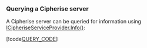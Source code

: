 ### <a name="QueryCS"></a>Querying a Cipherise server
A Cipherise server can be queried for information using [ICipheriseServiceProvider.Info()](../api/Cipherise.ICipheriseServiceProvider.html#Cipherise_ICipheriseServiceProvider_Info_Cipherise_ICipheriseInfo_):

[!code[QUERY_CODE](query.cs)]